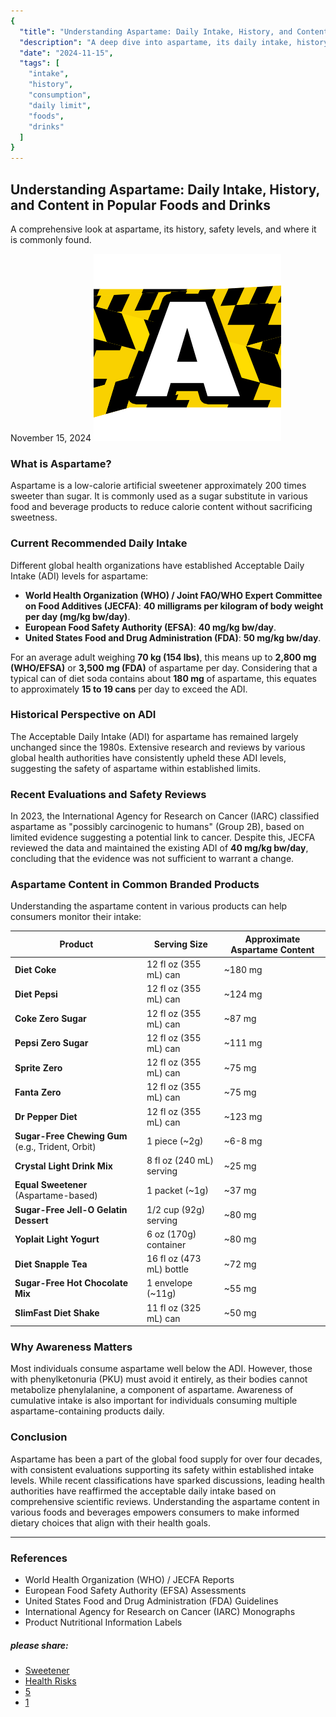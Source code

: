 ```yaml
---
{
  "title": "Understanding Aspartame: Daily Intake, History, and Content in Popular Foods and Drinks",
  "description": "A deep dive into aspartame, its daily intake, history, and its presence in popular foods and drinks.",
  "date": "2024-11-15",
  "tags": [
    "intake",
    "history",
    "consumption",
    "daily limit",
    "foods",
    "drinks"
  ]
}
---
```


## Understanding Aspartame: Daily Intake, History, and Content in Popular Foods and Drinks

A comprehensive look at aspartame, its history, safety levels, and where it is commonly found.

November 15, 2024
![avatar](/images/logos/logo-A2.png)

### What is Aspartame?

Aspartame is a low-calorie artificial sweetener approximately 200 times sweeter than sugar. It is commonly used as a sugar substitute in various food and beverage products to reduce calorie content without sacrificing sweetness.

### Current Recommended Daily Intake

Different global health organizations have established Acceptable Daily Intake (ADI) levels for aspartame:

* **World Health Organization (WHO) / Joint FAO/WHO Expert Committee on Food Additives (JECFA)**: **40 milligrams per kilogram of body weight per day (mg/kg bw/day)**.
* **European Food Safety Authority (EFSA)**: **40 mg/kg bw/day**.
* **United States Food and Drug Administration (FDA)**: **50 mg/kg bw/day**.

For an average adult weighing **70 kg (154 lbs)**, this means up to **2,800 mg (WHO/EFSA)** or **3,500 mg (FDA)** of aspartame per day. Considering that a typical can of diet soda contains about **180 mg** of aspartame, this equates to approximately **15 to 19 cans** per day to exceed the ADI.

### Historical Perspective on ADI

The Acceptable Daily Intake (ADI) for aspartame has remained largely unchanged since the 1980s. Extensive research and reviews by various global health authorities have consistently upheld these ADI levels, suggesting the safety of aspartame within established limits.

### Recent Evaluations and Safety Reviews

In 2023, the International Agency for Research on Cancer (IARC) classified aspartame as "possibly carcinogenic to humans" (Group 2B), based on limited evidence suggesting a potential link to cancer. Despite this, JECFA reviewed the data and maintained the existing ADI of **40 mg/kg bw/day**, concluding that the evidence was not sufficient to warrant a change.



### Aspartame Content in Common Branded Products

Understanding the aspartame content in various products can help consumers monitor their intake:

| Product | Serving Size | Approximate Aspartame Content |
| --- | --- | --- |
| **Diet Coke** | 12 fl oz (355 mL) can | ~180 mg |
| **Diet Pepsi** | 12 fl oz (355 mL) can | ~124 mg |
| **Coke Zero Sugar** | 12 fl oz (355 mL) can | ~87 mg |
| **Pepsi Zero Sugar** | 12 fl oz (355 mL) can | ~111 mg |
| **Sprite Zero** | 12 fl oz (355 mL) can | ~75 mg |
| **Fanta Zero** | 12 fl oz (355 mL) can | ~75 mg |
| **Dr Pepper Diet** | 12 fl oz (355 mL) can | ~123 mg |
| **Sugar-Free Chewing Gum** (e.g., Trident, Orbit) | 1 piece (~2g) | ~6-8 mg |
| **Crystal Light Drink Mix** | 8 fl oz (240 mL) serving | ~25 mg |
| **Equal Sweetener** (Aspartame-based) | 1 packet (~1g) | ~37 mg |
| **Sugar-Free Jell-O Gelatin Dessert** | 1/2 cup (92g) serving | ~80 mg |
| **Yoplait Light Yogurt** | 6 oz (170g) container | ~80 mg |
| **Diet Snapple Tea** | 16 fl oz (473 mL) bottle | ~72 mg |
| **Sugar-Free Hot Chocolate Mix** | 1 envelope (~11g) | ~55 mg |
| **SlimFast Diet Shake** | 11 fl oz (325 mL) can | ~50 mg |

### Why Awareness Matters

Most individuals consume aspartame well below the ADI. However, those with phenylketonuria (PKU) must avoid it entirely, as their bodies cannot metabolize phenylalanine, a component of aspartame. Awareness of cumulative intake is also important for individuals consuming multiple aspartame-containing products daily.

### Conclusion

Aspartame has been a part of the global food supply for over four decades, with consistent evaluations supporting its safety within established intake levels. While recent classifications have sparked discussions, leading health authorities have reaffirmed the acceptable daily intake based on comprehensive scientific reviews. Understanding the aspartame content in various foods and beverages empowers consumers to make informed dietary choices that align with their health goals.

---

### References

* World Health Organization (WHO) / JECFA Reports
* European Food Safety Authority (EFSA) Assessments
* United States Food and Drug Administration (FDA) Guidelines
* International Agency for Research on Cancer (IARC) Monographs
* Product Nutritional Information Labels

  

##### please share:

* [Sweetener](#)
* [Health Risks](#)
* [5](#)
* [1](#)
